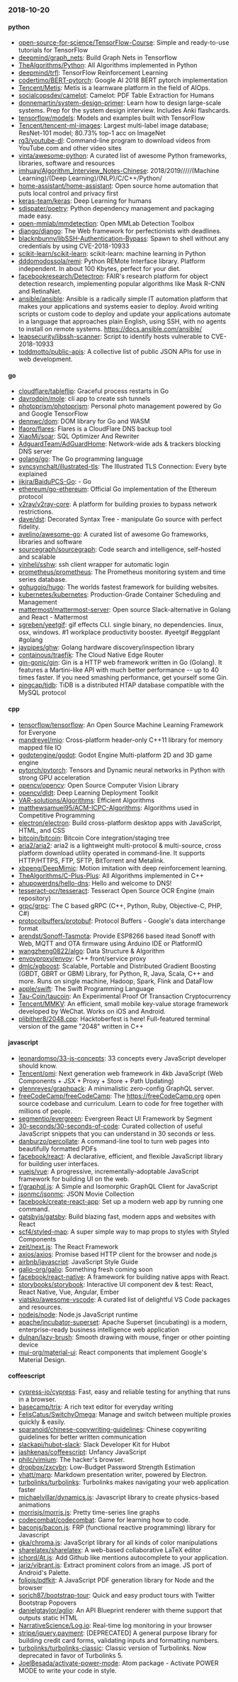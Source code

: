 ### 2018-10-20

#### python
* [open-source-for-science/TensorFlow-Course](https://github.com/open-source-for-science/TensorFlow-Course): Simple and ready-to-use tutorials for TensorFlow
* [deepmind/graph_nets](https://github.com/deepmind/graph_nets): Build Graph Nets in Tensorflow
* [TheAlgorithms/Python](https://github.com/TheAlgorithms/Python): All Algorithms implemented in Python
* [deepmind/trfl](https://github.com/deepmind/trfl): TensorFlow Reinforcement Learning
* [codertimo/BERT-pytorch](https://github.com/codertimo/BERT-pytorch): Google AI 2018 BERT pytorch implementation
* [Tencent/Metis](https://github.com/Tencent/Metis): Metis is a learnware platform in the field of AIOps.
* [socialcopsdev/camelot](https://github.com/socialcopsdev/camelot): Camelot: PDF Table Extraction for Humans
* [donnemartin/system-design-primer](https://github.com/donnemartin/system-design-primer): Learn how to design large-scale systems. Prep for the system design interview. Includes Anki flashcards.
* [tensorflow/models](https://github.com/tensorflow/models): Models and examples built with TensorFlow
* [Tencent/tencent-ml-images](https://github.com/Tencent/tencent-ml-images): Largest multi-label image database; ResNet-101 model; 80.73% top-1 acc on ImageNet
* [rg3/youtube-dl](https://github.com/rg3/youtube-dl): Command-line program to download videos from YouTube.com and other video sites
* [vinta/awesome-python](https://github.com/vinta/awesome-python): A curated list of awesome Python frameworks, libraries, software and resources
* [imhuay/Algorithm_Interview_Notes-Chinese](https://github.com/imhuay/Algorithm_Interview_Notes-Chinese): 2018/2019/////(Machine Learning)/(Deep Learning)/(NLP)/C/C++/Python/
* [home-assistant/home-assistant](https://github.com/home-assistant/home-assistant):  Open source home automation that puts local control and privacy first
* [keras-team/keras](https://github.com/keras-team/keras): Deep Learning for humans
* [sdispater/poetry](https://github.com/sdispater/poetry): Python dependency management and packaging made easy.
* [open-mmlab/mmdetection](https://github.com/open-mmlab/mmdetection): Open MMLab Detection Toolbox
* [django/django](https://github.com/django/django): The Web framework for perfectionists with deadlines.
* [blacknbunny/libSSH-Authentication-Bypass](https://github.com/blacknbunny/libSSH-Authentication-Bypass): Spawn to shell without any credentials by using CVE-2018-10933
* [scikit-learn/scikit-learn](https://github.com/scikit-learn/scikit-learn): scikit-learn: machine learning in Python
* [dddomodossola/remi](https://github.com/dddomodossola/remi): Python REMote Interface library. Platform independent. In about 100 Kbytes, perfect for your diet.
* [facebookresearch/Detectron](https://github.com/facebookresearch/Detectron): FAIR's research platform for object detection research, implementing popular algorithms like Mask R-CNN and RetinaNet.
* [ansible/ansible](https://github.com/ansible/ansible): Ansible is a radically simple IT automation platform that makes your applications and systems easier to deploy. Avoid writing scripts or custom code to deploy and update your applications  automate in a language that approaches plain English, using SSH, with no agents to install on remote systems. https://docs.ansible.com/ansible/
* [leapsecurity/libssh-scanner](https://github.com/leapsecurity/libssh-scanner): Script to identify hosts vulnerable to CVE-2018-10933
* [toddmotto/public-apis](https://github.com/toddmotto/public-apis): A collective list of public JSON APIs for use in web development.

#### go
* [cloudflare/tableflip](https://github.com/cloudflare/tableflip): Graceful process restarts in Go
* [davrodpin/mole](https://github.com/davrodpin/mole): cli app to create ssh tunnels
* [photoprism/photoprism](https://github.com/photoprism/photoprism): Personal photo management powered by Go and Google TensorFlow
* [dennwc/dom](https://github.com/dennwc/dom): DOM library for Go and WASM
* [lfaoro/flares](https://github.com/lfaoro/flares): Flares is a CloudFlare DNS backup tool
* [XiaoMi/soar](https://github.com/XiaoMi/soar): SQL Optimizer And Rewriter
* [AdguardTeam/AdGuardHome](https://github.com/AdguardTeam/AdGuardHome): Network-wide ads & trackers blocking DNS server
* [golang/go](https://github.com/golang/go): The Go programming language
* [syncsynchalt/illustrated-tls](https://github.com/syncsynchalt/illustrated-tls): The Illustrated TLS Connection: Every byte explained
* [iikira/BaiduPCS-Go](https://github.com/iikira/BaiduPCS-Go):  - Go
* [ethereum/go-ethereum](https://github.com/ethereum/go-ethereum): Official Go implementation of the Ethereum protocol
* [v2ray/v2ray-core](https://github.com/v2ray/v2ray-core): A platform for building proxies to bypass network restrictions.
* [dave/dst](https://github.com/dave/dst): Decorated Syntax Tree - manipulate Go source with perfect fidelity.
* [avelino/awesome-go](https://github.com/avelino/awesome-go): A curated list of awesome Go frameworks, libraries and software
* [sourcegraph/sourcegraph](https://github.com/sourcegraph/sourcegraph): Code search and intelligence, self-hosted and scalable
* [yinheli/sshw](https://github.com/yinheli/sshw):  ssh client wrapper for automatic login
* [prometheus/prometheus](https://github.com/prometheus/prometheus): The Prometheus monitoring system and time series database.
* [gohugoio/hugo](https://github.com/gohugoio/hugo): The worlds fastest framework for building websites.
* [kubernetes/kubernetes](https://github.com/kubernetes/kubernetes): Production-Grade Container Scheduling and Management
* [mattermost/mattermost-server](https://github.com/mattermost/mattermost-server): Open source Slack-alternative in Golang and React - Mattermost
* [sgreben/yeetgif](https://github.com/sgreben/yeetgif): gif effects CLI. single binary, no dependencies. linux, osx, windows. #1 workplace productivity booster. #yeetgif #eggplant #golang
* [jaypipes/ghw](https://github.com/jaypipes/ghw): Golang hardware discovery/inspection library
* [containous/traefik](https://github.com/containous/traefik): The Cloud Native Edge Router
* [gin-gonic/gin](https://github.com/gin-gonic/gin): Gin is a HTTP web framework written in Go (Golang). It features a Martini-like API with much better performance -- up to 40 times faster. If you need smashing performance, get yourself some Gin.
* [pingcap/tidb](https://github.com/pingcap/tidb): TiDB is a distributed HTAP database compatible with the MySQL protocol

#### cpp
* [tensorflow/tensorflow](https://github.com/tensorflow/tensorflow): An Open Source Machine Learning Framework for Everyone
* [mandreyel/mio](https://github.com/mandreyel/mio): Cross-platform header-only C++11 library for memory mapped file IO
* [godotengine/godot](https://github.com/godotengine/godot): Godot Engine  Multi-platform 2D and 3D game engine
* [pytorch/pytorch](https://github.com/pytorch/pytorch): Tensors and Dynamic neural networks in Python with strong GPU acceleration
* [opencv/opencv](https://github.com/opencv/opencv): Open Source Computer Vision Library
* [opencv/dldt](https://github.com/opencv/dldt): Deep Learning Deployment Toolkit
* [VAR-solutions/Algorithms](https://github.com/VAR-solutions/Algorithms): Efficient Algorithms
* [matthewsamuel95/ACM-ICPC-Algorithms](https://github.com/matthewsamuel95/ACM-ICPC-Algorithms): Algorithms used in Competitive Programming
* [electron/electron](https://github.com/electron/electron): Build cross-platform desktop apps with JavaScript, HTML, and CSS
* [bitcoin/bitcoin](https://github.com/bitcoin/bitcoin): Bitcoin Core integration/staging tree
* [aria2/aria2](https://github.com/aria2/aria2): aria2 is a lightweight multi-protocol & multi-source, cross platform download utility operated in command-line. It supports HTTP/HTTPS, FTP, SFTP, BitTorrent and Metalink.
* [xbpeng/DeepMimic](https://github.com/xbpeng/DeepMimic): Motion imitation with deep reinforcement learning.
* [TheAlgorithms/C-Plus-Plus](https://github.com/TheAlgorithms/C-Plus-Plus): All Algorithms implemented in C++
* [ahupowerdns/hello-dns](https://github.com/ahupowerdns/hello-dns): Hello and welcome to DNS!
* [tesseract-ocr/tesseract](https://github.com/tesseract-ocr/tesseract): Tesseract Open Source OCR Engine (main repository)
* [grpc/grpc](https://github.com/grpc/grpc): The C based gRPC (C++, Python, Ruby, Objective-C, PHP, C#)
* [protocolbuffers/protobuf](https://github.com/protocolbuffers/protobuf): Protocol Buffers - Google's data interchange format
* [arendst/Sonoff-Tasmota](https://github.com/arendst/Sonoff-Tasmota): Provide ESP8266 based itead Sonoff with Web, MQTT and OTA firmware using Arduino IDE or PlatformIO
* [wangzheng0822/algo](https://github.com/wangzheng0822/algo): Data Structure & Algorithm
* [envoyproxy/envoy](https://github.com/envoyproxy/envoy): C++ front/service proxy
* [dmlc/xgboost](https://github.com/dmlc/xgboost): Scalable, Portable and Distributed Gradient Boosting (GBDT, GBRT or GBM) Library, for Python, R, Java, Scala, C++ and more. Runs on single machine, Hadoop, Spark, Flink and DataFlow
* [apple/swift](https://github.com/apple/swift): The Swift Programming Language
* [Tau-Coin/taucoin](https://github.com/Tau-Coin/taucoin): An Experimental Proof Of Transaction Cryptocurrency
* [Tencent/MMKV](https://github.com/Tencent/MMKV): An efficient, small mobile key-value storage framework developed by WeChat. Works on iOS and Android.
* [plibither8/2048.cpp](https://github.com/plibither8/2048.cpp):  Hacktoberfest is here!   Full-featured terminal version of the game "2048" written in C++

#### javascript
* [leonardomso/33-js-concepts](https://github.com/leonardomso/33-js-concepts):  33 concepts every JavaScript developer should know.
* [Tencent/omi](https://github.com/Tencent/omi): Next generation web framework in 4kb JavaScript (Web Components + JSX + Proxy + Store + Path Updating)
* [glennreyes/graphpack](https://github.com/glennreyes/graphpack):  A minimalistic zero-config GraphQL server.
* [freeCodeCamp/freeCodeCamp](https://github.com/freeCodeCamp/freeCodeCamp): The https://freeCodeCamp.org open source codebase and curriculum. Learn to code for free together with millions of people.
* [segmentio/evergreen](https://github.com/segmentio/evergreen):  Evergreen React UI Framework by Segment
* [30-seconds/30-seconds-of-code](https://github.com/30-seconds/30-seconds-of-code): Curated collection of useful JavaScript snippets that you can understand in 30 seconds or less.
* [danburzo/percollate](https://github.com/danburzo/percollate):    A command-line tool to turn web pages into beautifully formatted PDFs
* [facebook/react](https://github.com/facebook/react): A declarative, efficient, and flexible JavaScript library for building user interfaces.
* [vuejs/vue](https://github.com/vuejs/vue):  A progressive, incrementally-adoptable JavaScript framework for building UI on the web.
* [f/graphql.js](https://github.com/f/graphql.js): A Simple and Isomorphic GraphQL Client for JavaScript
* [jsonmc/jsonmc](https://github.com/jsonmc/jsonmc): JSON Movie Collection
* [facebook/create-react-app](https://github.com/facebook/create-react-app): Set up a modern web app by running one command.
* [gatsbyjs/gatsby](https://github.com/gatsbyjs/gatsby): Build blazing fast, modern apps and websites with React
* [scf4/styled-map](https://github.com/scf4/styled-map): A super simple way to map props to styles with Styled Components 
* [zeit/next.js](https://github.com/zeit/next.js): The React Framework
* [axios/axios](https://github.com/axios/axios): Promise based HTTP client for the browser and node.js
* [airbnb/javascript](https://github.com/airbnb/javascript): JavaScript Style Guide
* [galio-org/galio](https://github.com/galio-org/galio): Something fresh coming soon
* [facebook/react-native](https://github.com/facebook/react-native): A framework for building native apps with React.
* [storybooks/storybook](https://github.com/storybooks/storybook): Interactive UI component dev & test: React, React Native, Vue, Angular, Ember
* [viatsko/awesome-vscode](https://github.com/viatsko/awesome-vscode):  A curated list of delightful VS Code packages and resources.
* [nodejs/node](https://github.com/nodejs/node): Node.js JavaScript runtime 
* [apache/incubator-superset](https://github.com/apache/incubator-superset): Apache Superset (incubating) is a modern, enterprise-ready business intelligence web application
* [dulnan/lazy-brush](https://github.com/dulnan/lazy-brush): Smooth drawing with mouse, finger or other pointing device
* [mui-org/material-ui](https://github.com/mui-org/material-ui): React components that implement Google's Material Design.

#### coffeescript
* [cypress-io/cypress](https://github.com/cypress-io/cypress): Fast, easy and reliable testing for anything that runs in a browser.
* [basecamp/trix](https://github.com/basecamp/trix): A rich text editor for everyday writing
* [FelisCatus/SwitchyOmega](https://github.com/FelisCatus/SwitchyOmega): Manage and switch between multiple proxies quickly & easily.
* [sparanoid/chinese-copywriting-guidelines](https://github.com/sparanoid/chinese-copywriting-guidelines): Chinese copywriting guidelines for better written communication
* [slackapi/hubot-slack](https://github.com/slackapi/hubot-slack): Slack Developer Kit for Hubot
* [jashkenas/coffeescript](https://github.com/jashkenas/coffeescript): Unfancy JavaScript
* [philc/vimium](https://github.com/philc/vimium): The hacker's browser.
* [dropbox/zxcvbn](https://github.com/dropbox/zxcvbn): Low-Budget Password Strength Estimation
* [yhatt/marp](https://github.com/yhatt/marp): Markdown presentation writer, powered by Electron.
* [turbolinks/turbolinks](https://github.com/turbolinks/turbolinks): Turbolinks makes navigating your web application faster
* [michaelvillar/dynamics.js](https://github.com/michaelvillar/dynamics.js): Javascript library to create physics-based animations
* [morrisjs/morris.js](https://github.com/morrisjs/morris.js): Pretty time-series line graphs
* [codecombat/codecombat](https://github.com/codecombat/codecombat): Game for learning how to code.
* [baconjs/bacon.js](https://github.com/baconjs/bacon.js): FRP (functional reactive programming) library for Javascript
* [gka/chroma.js](https://github.com/gka/chroma.js): JavaScript library for all kinds of color manipulations
* [sharelatex/sharelatex](https://github.com/sharelatex/sharelatex): A web-based collaborative LaTeX editor
* [ichord/At.js](https://github.com/ichord/At.js): Add Github like mentions autocomplete to your application.
* [jariz/vibrant.js](https://github.com/jariz/vibrant.js): Extract prominent colors from an image. JS port of Android's Palette.
* [foliojs/pdfkit](https://github.com/foliojs/pdfkit): A JavaScript PDF generation library for Node and the browser
* [sorich87/bootstrap-tour](https://github.com/sorich87/bootstrap-tour): Quick and easy product tours with Twitter Bootstrap Popovers
* [danielgtaylor/aglio](https://github.com/danielgtaylor/aglio): An API Blueprint renderer with theme support that outputs static HTML
* [NarrativeScience/Log.io](https://github.com/NarrativeScience/Log.io): Real-time log monitoring in your browser
* [stripe/jquery.payment](https://github.com/stripe/jquery.payment): [DEPRECATED] A general purpose library for building credit card forms, validating inputs and formatting numbers.
* [turbolinks/turbolinks-classic](https://github.com/turbolinks/turbolinks-classic): Classic version of Turbolinks. Now deprecated in favor of Turbolinks 5.
* [JoelBesada/activate-power-mode](https://github.com/JoelBesada/activate-power-mode): Atom package - Activate POWER MODE to write your code in style.
